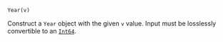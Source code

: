 ```
Year(v)
```

Construct a `Year` object with the given `v` value. Input must be losslessly convertible to an [`Int64`](@ref).
